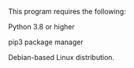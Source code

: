 This program requires the following:

Python 3.8 or higher

pip3 package manager

Debian-based Linux distribution.
